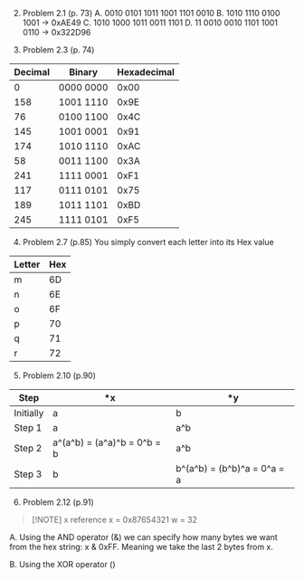 2. Problem 2.1 (p. 73)
A. 0010 0101 1011 1001 1101 0010
B. 1010 1110 0100 1001 -> 0xAE49
C. 1010 1000 1011 0011 1101
D. 11 0010 0010 1101 1001 0110 -> 0x322D96

3. Problem 2.3 (p. 74)

| Decimal | Binary    | Hexadecimal |
| ------- | --------- | ----------- |
| 0       | 0000 0000 | 0x00        |
| 158     | 1001 1110 | 0x9E        |
| 76      | 0100 1100 | 0x4C        |
| 145     | 1001 0001 | 0x91        |
| 174     | 1010 1110 | 0xAC        |
| 58      | 0011 1100 | 0x3A        |
| 241     | 1111 0001 | 0xF1        |
| 117     | 0111 0101 | 0x75        |
| 189     | 1011 1101 | 0xBD        |
| 245     | 1111 0101 | 0xF5        |

4. Problem 2.7 (p.85)
You simply convert each letter into its Hex value

| Letter | Hex |
| ------ | --- |
| m      | 6D  |
| n      | 6E  |
| o      | 6F  |
| p      | 70  |
| q      | 71  |
| r      | 72  | 


5. Problem 2.10 (p.90)

| Step      | \*x                         | \*y |
| --------- | --------------------------- | --- |
| Initially | a                           | b   |
| Step 1    | a                           | a^b |
| Step 2    | a^(a^b) = (a^a)^b = 0^b = b | a^b |
| Step 3    | b                           | b^(a^b) = (b^b)^a = 0^a = a    |


6. Problem 2.12 (p.91)

> [!NOTE] x reference
> x = 0x87654321
> w = 32

A. Using the AND operator (&) we can specify how many bytes we want from the hex string: x & 0xFF. Meaning we take the last 2 bytes from x.

B. Using the XOR operator ()
